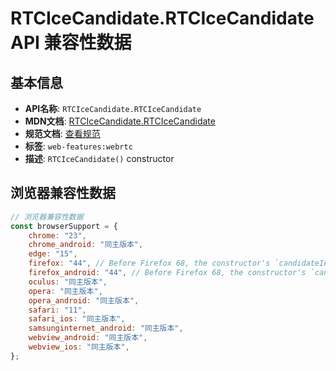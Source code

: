 # RTCIceCandidate.RTCIceCandidate API 兼容性数据

## 基本信息

- **API名称**: `RTCIceCandidate.RTCIceCandidate`
- **MDN文档**: [RTCIceCandidate.RTCIceCandidate](https://developer.mozilla.org/docs/Web/API/RTCIceCandidate/RTCIceCandidate)
- **规范文档**: [查看规范](https://w3c.github.io/webrtc-pc/#dom-rtcicecandidate-constructor)
- **标签**: `web-features:webrtc`
- **描述**: `RTCIceCandidate()` constructor

## 浏览器兼容性数据

```javascript
// 浏览器兼容性数据
const browserSupport = {
    chrome: "23",
    chrome_android: "同主版本",
    edge: "15",
    firefox: "44", // Before Firefox 68, the constructor's `candidateInfo` parameter is required and the `candidateInfo` o...,
    firefox_android: "44", // Before Firefox 68, the constructor's `candidateInfo` parameter is required and the `candidateInfo` o...,
    oculus: "同主版本",
    opera: "同主版本",
    opera_android: "同主版本",
    safari: "11",
    safari_ios: "同主版本",
    samsunginternet_android: "同主版本",
    webview_android: "同主版本",
    webview_ios: "同主版本",
};

```

